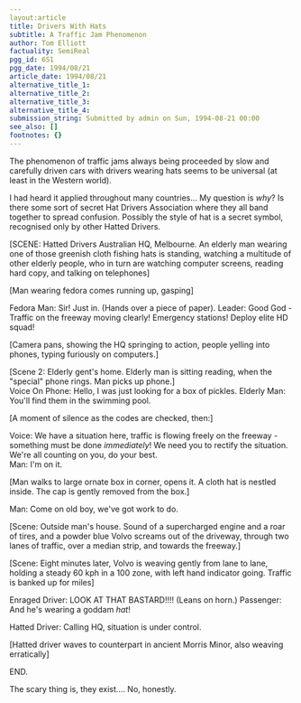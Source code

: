 ```yaml
---
layout:article
title: Drivers With Hats
subtitle: A Traffic Jam Phenomenon
author: Tom Elliott
factuality: SemiReal
pgg_id: 6S1
pgg_date: 1994/08/21
article_date: 1994/08/21
alternative_title_1: 
alternative_title_2: 
alternative_title_3: 
alternative_title_4: 
submission_string: Submitted by admin on Sun, 1994-08-21 00:00
see_also: []
footnotes: {}
---
```

<div>
<p>The phenomenon of traffic jams always being proceeded by slow and carefully driven cars with drivers wearing hats seems to be universal (at least in the Western world).</p>
<p>I had heard it applied throughout many countries... My question is <em>why</em>? Is there some sort of secret Hat Drivers Association where they all band together to spread confusion. Possibly the style of hat is a secret symbol, recognised only by other Hatted Drivers.</p>
<p>[SCENE: Hatted Drivers Australian HQ, Melbourne. An elderly man wearing one of those greenish cloth fishing hats is standing, watching a multitude of other elderly people, who in turn are watching computer screens, reading hard copy, and talking on telephones]</p>
<p>[Man wearing fedora comes running up, gasping]</p>
<p>Fedora Man: Sir! Just in. (Hands over a piece of paper). Leader: Good God - Traffic on the freeway moving clearly! Emergency stations! Deploy elite HD squad!</p>
<p>[Camera pans, showing the HQ springing to action, people yelling into phones, typing furiously on computers.]</p>
<p>[Scene 2: Elderly gent's home. Elderly man is sitting reading, when the "special" phone rings. Man picks up phone.]<br>
Voice On Phone: Hello, I was just looking for a box of pickles. Elderly Man: You'll find them in the swimming pool.</p>
<p>[A moment of silence as the codes are checked, then:]</p>
<p>Voice: We have a situation here, traffic is flowing freely on the freeway - something must be done <em>immediately</em>! We need you to rectify the situation. We're all counting on you, do your best.<br>
Man: I'm on it.</p>
<p>[Man walks to large ornate box in corner, opens it. A cloth hat is nestled inside. The cap is gently removed from the box.]</p>
<p>Man: Come on old boy, we've got work to do.</p>
<p>[Scene: Outside man's house. Sound of a supercharged engine and a roar of tires, and a powder blue Volvo screams out of the driveway, through two lanes of traffic, over a median strip, and towards the freeway.]</p>
<p>[Scene: Eight minutes later, Volvo is weaving gently from lane to lane, holding a steady 60 kph in a 100 zone, with left hand indicator going. Traffic is banked up for miles]</p>
<p>Enraged Driver: LOOK AT THAT BASTARD!!!! (Leans on horn.) Passenger: And he's wearing a goddam <em>hat</em>!</p>
<p>Hatted Driver: Calling HQ, situation is under control.</p>
<p>[Hatted driver waves to counterpart in ancient Morris Minor, also weaving erratically]</p>
<p>END.</p>
<p>The scary thing is, they exist.... No, honestly. <!--Amazon_CLS_IM_END--></p>
</div>

